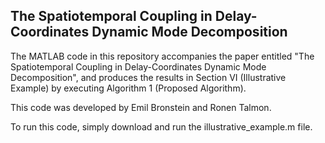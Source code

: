 ## The Spatiotemporal Coupling in Delay-Coordinates Dynamic Mode Decomposition
The MATLAB code in this repository accompanies the paper entitled "The Spatiotemporal Coupling in Delay-Coordinates Dynamic Mode Decomposition", and produces the results in Section VI (Illustrative Example) by executing Algorithm 1 (Proposed Algorithm).

This code was developed by Emil Bronstein and Ronen Talmon.

To run this code, simply download and run the illustrative_example.m file.
